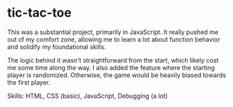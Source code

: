 # tic-tac-toe

This was a substantial project, primarily in JavaScript. It really pushed me out of my comfort zone, allowing me to learn a lot about function behavior and solidify my foundational skills.

The logic behind it wasn't straightforward from the start, which likely cost me some time along the way. I also added the feature where the starting player is randomized. Otherwise, the game would be heavily biased towards the first player.

Skills: HTML, CSS (basic), JavaScript, Debugging (a lot)


